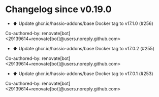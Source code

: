 # Changelog since v0.19.0
- ⬆️ Update ghcr.io/hassio-addons/base Docker tag to v17.1.0 (#256)

Co-authored-by: renovate[bot] <29139614+renovate[bot]@users.noreply.github.com> 
- ⬆️ Update ghcr.io/hassio-addons/base Docker tag to v17.0.2 (#255)

Co-authored-by: renovate[bot] <29139614+renovate[bot]@users.noreply.github.com> 
- ⬆️ Update ghcr.io/hassio-addons/base Docker tag to v17.0.1 (#253)

Co-authored-by: renovate[bot] <29139614+renovate[bot]@users.noreply.github.com> 
